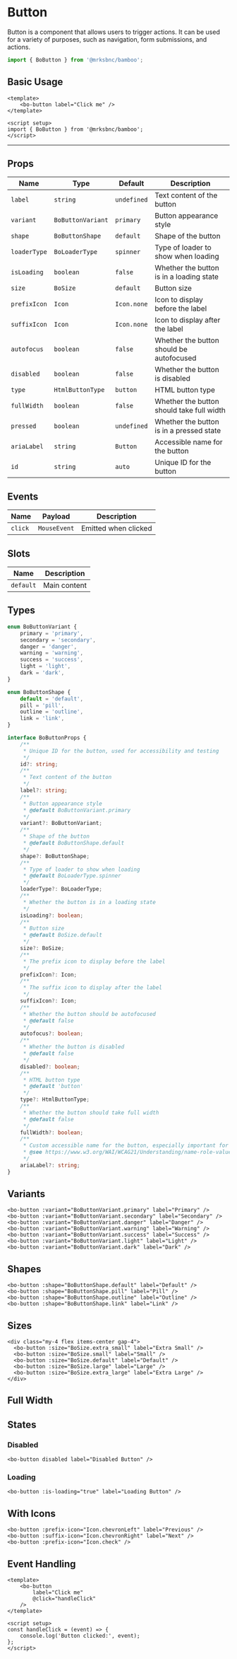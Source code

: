 <script setup>
import BoButton from '@/components/button/bo-button.vue';
import { BoButtonVariant, BoButtonShape } from '@/components/button/bo-button';
import { BoSize } from '@/shared/bo-size';
import { Icon } from '@/components/icon/bo-icon';
</script>

# Button

Button is a component that allows users to trigger actions. It can be used for a variety of purposes, such as navigation, form submissions, and actions.

```js
import { BoButton } from '@mrksbnc/bamboo';
```

## Basic Usage

```vue
<template>
	<bo-button label="Click me" />
</template>

<script setup>
import { BoButton } from '@mrksbnc/bamboo';
</script>
```

<hr />
<div class="flex gap-4 items-center my-4">
  <bo-button label="Click me" />
</div>

## Props

| Name         | Type              | Default     | Description                               |
| ------------ | ----------------- | ----------- | ----------------------------------------- |
| `label`      | `string`          | `undefined` | Text content of the button                |
| `variant`    | `BoButtonVariant` | `primary`   | Button appearance style                   |
| `shape`      | `BoButtonShape`   | `default`   | Shape of the button                       |
| `loaderType` | `BoLoaderType`    | `spinner`   | Type of loader to show when loading       |
| `isLoading`  | `boolean`         | `false`     | Whether the button is in a loading state  |
| `size`       | `BoSize`          | `default`   | Button size                               |
| `prefixIcon` | `Icon`            | `Icon.none` | Icon to display before the label          |
| `suffixIcon` | `Icon`            | `Icon.none` | Icon to display after the label           |
| `autofocus`  | `boolean`         | `false`     | Whether the button should be autofocused  |
| `disabled`   | `boolean`         | `false`     | Whether the button is disabled            |
| `type`       | `HtmlButtonType`  | `button`    | HTML button type                          |
| `fullWidth`  | `boolean`         | `false`     | Whether the button should take full width |
| `pressed`    | `boolean`         | `undefined` | Whether the button is in a pressed state  |
| `ariaLabel`  | `string`          | `Button`    | Accessible name for the button            |
| `id`         | `string`          | `auto`      | Unique ID for the button                  |

## Events

| Name    | Payload      | Description          |
| ------- | ------------ | -------------------- |
| `click` | `MouseEvent` | Emitted when clicked |

## Slots

| Name      | Description  |
| --------- | ------------ |
| `default` | Main content |

## Types

```ts
enum BoButtonVariant {
	primary = 'primary',
	secondary = 'secondary',
	danger = 'danger',
	warning = 'warning',
	success = 'success',
	light = 'light',
	dark = 'dark',
}

enum BoButtonShape {
	default = 'default',
	pill = 'pill',
	outline = 'outline',
	link = 'link',
}

interface BoButtonProps {
	/**
	 * Unique ID for the button, used for accessibility and testing
	 */
	id?: string;
	/**
	 * Text content of the button
	 */
	label?: string;
	/**
	 * Button appearance style
	 * @default BoButtonVariant.primary
	 */
	variant?: BoButtonVariant;
	/**
	 * Shape of the button
	 * @default BoButtonShape.default
	 */
	shape?: BoButtonShape;
	/**
	 * Type of loader to show when loading
	 * @default BoLoaderType.spinner
	 */
	loaderType?: BoLoaderType;
	/**
	 * Whether the button is in a loading state
	 */
	isLoading?: boolean;
	/**
	 * Button size
	 * @default BoSize.default
	 */
	size?: BoSize;
	/**
	 * The prefix icon to display before the label
	 */
	prefixIcon?: Icon;
	/**
	 * The suffix icon to display after the label
	 */
	suffixIcon?: Icon;
	/**
	 * Whether the button should be autofocused
	 * @default false
	 */
	autofocus?: boolean;
	/**
	 * Whether the button is disabled
	 * @default false
	 */
	disabled?: boolean;
	/**
	 * HTML button type
	 * @default 'button'
	 */
	type?: HtmlButtonType;
	/**
	 * Whether the button should take full width
	 * @default false
	 */
	fullWidth?: boolean;
	/**
	 * Custom accessible name for the button, especially important for icon-only buttons
	 * @see https://www.w3.org/WAI/WCAG21/Understanding/name-role-value.html
	 */
	ariaLabel?: string;
}
```

## Variants

<div class="flex gap-4 items-center my-4">
  <bo-button :variant="BoButtonVariant.primary" label="Primary" />
  <bo-button :variant="BoButtonVariant.secondary" label="Secondary" />
  <bo-button :variant="BoButtonVariant.danger" label="Danger" />
  <bo-button :variant="BoButtonVariant.warning" label="Warning" />
  <bo-button :variant="BoButtonVariant.success" label="Success" />
  <bo-button :variant="BoButtonVariant.light" label="Light" />
  <bo-button :variant="BoButtonVariant.dark" label="Dark" />
</div>

```vue
<bo-button :variant="BoButtonVariant.primary" label="Primary" />
<bo-button :variant="BoButtonVariant.secondary" label="Secondary" />
<bo-button :variant="BoButtonVariant.danger" label="Danger" />
<bo-button :variant="BoButtonVariant.warning" label="Warning" />
<bo-button :variant="BoButtonVariant.success" label="Success" />
<bo-button :variant="BoButtonVariant.light" label="Light" />
<bo-button :variant="BoButtonVariant.dark" label="Dark" />
```

## Shapes

<div class="flex gap-4 items-center my-4">
  <bo-button :shape="BoButtonShape.default" label="Default" />
  <bo-button :shape="BoButtonShape.pill" label="Pill" />
  <bo-button :shape="BoButtonShape.outline" label="Outline" />
  <bo-button :shape="BoButtonShape.link" label="Link" />
</div>

```vue
<bo-button :shape="BoButtonShape.default" label="Default" />
<bo-button :shape="BoButtonShape.pill" label="Pill" />
<bo-button :shape="BoButtonShape.outline" label="Outline" />
<bo-button :shape="BoButtonShape.link" label="Link" />
```

## Sizes

<div class="flex items-center gap-4 my-4">
  <bo-button :size="BoSize.extra_small" label="Extra Small" />
  <bo-button :size="BoSize.small" label="Small" />
  <bo-button :size="BoSize.default" label="Default" />
  <bo-button :size="BoSize.large" label="Large" />
  <bo-button :size="BoSize.extra_large" label="Extra Large" />
</div>

```vue
<div class="my-4 flex items-center gap-4">
  <bo-button :size="BoSize.extra_small" label="Extra Small" />
  <bo-button :size="BoSize.small" label="Small" />
  <bo-button :size="BoSize.default" label="Default" />
  <bo-button :size="BoSize.large" label="Large" />
  <bo-button :size="BoSize.extra_large" label="Extra Large" />
</div>
```

## Full Width

<div class="my-4 flex items-center gap-4">
  <bo-button full-width label="Full Width" />
</div>

## States

### Disabled

<div class="flex gap-4 items-center my-4">
  <bo-button disabled label="Disabled Button" />
</div>

```vue
<bo-button disabled label="Disabled Button" />
```

### Loading

<div class="flex gap-4 items-center my-4">
  <bo-button :is-loading="true" label="Loading Button" />
  <bo-button :is-loading="true" label="Loading Button" loader-type="pulse" />
</div>

```vue
<bo-button :is-loading="true" label="Loading Button" />
```

## With Icons

<div class="flex gap-4 items-center my-4">
  <bo-button :prefix-icon="Icon.chevronLeft" label="Previous" />
  <bo-button :suffix-icon="Icon.chevronRight" label="Next" />
  <bo-button :prefix-icon="Icon.check" />
</div>

```vue
<bo-button :prefix-icon="Icon.chevronLeft" label="Previous" />
<bo-button :suffix-icon="Icon.chevronRight" label="Next" />
<bo-button :prefix-icon="Icon.check" />
```

## Event Handling

```vue
<template>
	<bo-button
		label="Click me"
		@click="handleClick"
	/>
</template>

<script setup>
const handleClick = (event) => {
	console.log('Button clicked:', event);
};
</script>
```
